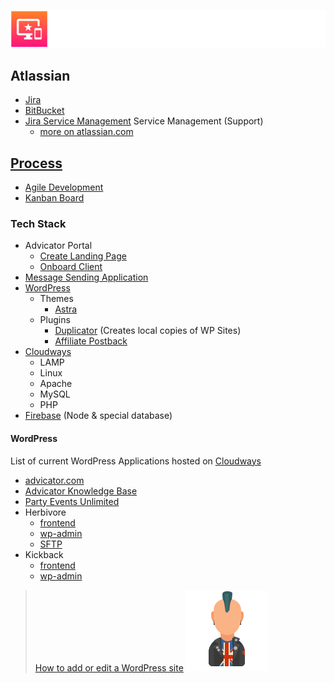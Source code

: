 ![Logo](./media/png/greybeard_header.png) 

## Atlassian 

- [Jira](./md/060_jira.md) 
- [BitBucket](./md/040_bitbucket.md) 
- [Jira Service Management](./md/160_ITSM.md) Service Management (Support)
	- [more on atlassian.com](https://www.atlassian.com/software/jira/service-management) 

## [Process](./md/010_process.md) 
	
- [Agile Development](./md/050_agile.md)
- [Kanban Board](https://advicator.atlassian.net/jira/software/projects/DOC/boards/3)

### Tech Stack 

- Advicator Portal
	- [Create Landing Page](./md/130_create_landing_page.md) 
	- [Onboard Client](./md/100_client_onboard.md)
- [Message Sending Application](./md/150_msa.md)
- [WordPress](./md/080_wordpress.md) 
	- Themes
		- [Astra](https://wpastra.com/)
	- Plugins
		- [Duplicator](./md/120_duplicator.md) (Creates local copies of WP Sites) 
		- [Affiliate Postback](https://bitbucket.org/advicator-wordpress/affiliate-postback)
- [Cloudways](./md/070_cloudways.md)
	- LAMP 
	- Linux 
	- Apache  
	- MySQL 
	- PHP 
- [Firebase](./md/020_firebase.md) (Node & special database) 
 

#### WordPress

List of current WordPress Applications hosted on [Cloudways](./md/070_cloudways.md) 

- [advicator.com](http://www.advicator.com/)
- [Advicator Knowledge Base](http://wordpress-368502-1149954.cloudwaysapps.com/) 
- [Party Events Unlimited](https://wordpress-368502-1149953.cloudwaysapps.com/)
- Herbivore 
	- [frontend](https://kickback.vip)
	- [wp-admin](https://kickback.vip/wp-admin/)
	- [SFTP](./md/030_herbivore.md)
- Kickback 
	- [frontend](https://kickback.vip)
	- [wp-admin](https://kickback.vip/wp-admin/)

> [How to add or edit a WordPress site](./md/080_wordpress.md)
![Writer Logo](./media/svg/writers/punk.svg)
